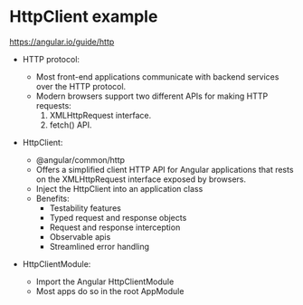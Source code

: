# HttpClient example

https://angular.io/guide/http

- HTTP protocol:
  - Most front-end applications communicate with backend services over the HTTP protocol.
  - Modern browsers support two different APIs for making HTTP requests:
    1. XMLHttpRequest interface.
    2. fetch() API.

- HttpClient:
  - @angular/common/http
  - Offers a simplified client HTTP API for Angular applications that rests on the XMLHttpRequest interface exposed by browsers.
  - Inject the HttpClient into an application class 
  - Benefits:
    - Testability features
    - Typed request and response objects
    - Request and response interception
    - Observable apis
    - Streamlined error handling
    
- HttpClientModule:
  - Import the Angular HttpClientModule
  - Most apps do so in the root AppModule
 
